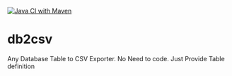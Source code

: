 
[![Java CI with Maven](https://github.com/onlyabhinav/db2csv/actions/workflows/maven.yml/badge.svg)](https://github.com/onlyabhinav/db2csv/actions/workflows/maven.yml)

# db2csv
Any Database Table to CSV Exporter. No Need to code. Just Provide Table definition
